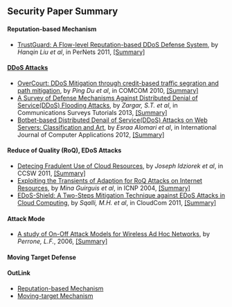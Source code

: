 Security Paper Summary
---

#### Reputation-based Mechanism
- [TrustGuard: A Flow-level Reputation-based DDoS Defense System](http://ieeexplore.ieee.org/stamp/stamp.jsp?arnumber=5766474), by  *Hanqin Liu et al*, in PerNets 2011, [[Summary]](https://github.com/hxwang/Security-Summary/blob/master/papers/LiuS11_PerNets_TrustGuard-A-flow-level-Reputation-based-ddos-defense-system.md)

####  [DDoS Attacks](https://github.com/hxwang/Security-Summary/tree/master/DDoS)
- [OverCourt: DDoS Mitigation through credit-based traffic segration and path mitigation](http://www.sciencedirect.com/science/article/pii/S0140366410004251), by *Ping Du et al*, in COMCOM 2010, [[Summary]](https://github.com/hxwang/Security-Summary/blob/master/papers/DuN10_COMCOM_OverCourt-DDoS-mitigation-through-credit-based-traffic-segregation-and-path-migration.md)
- [A Survey of Defense Mechanisms Against Distributed Denial of Service(DDoS) Flooding Attacks](http://ieeexplore.ieee.org/xpl/articleDetails.jsp?arnumber=6489876), by *Zargar, S.T. et al*, in Communications Surveys Tutorials 2013, [[Summary]](https://github.com/hxwang/Security-Summary/blob/master/papers/ZargarJ13_Survey_Defense-Mechanism-against-DDoS.md)
- [Botbet-based Distributed Denail of Service(DDoS) Attacks on Web Servers: Classification and Art](http://research.ijcaonline.org/volume49/number7/pxc3880724.pdf), by *Esraa Alomari et al*, in International Journal of Computer Applications 2012, [[Summary]](https://github.com/hxwang/Security-Summary/blob/master/papers/AlomariG12_Botnet-Based-DDoS-Attacks-on-web-servers.md)




####  Reduce of Quality (RoQ), EDoS Attacks
- [Detecing Fradulent Use of Cloud Resources](http://dl.acm.org/citation.cfm?id=2046676), by *Joseph Idziorek et al*, in CCSW 2011, [[Summary]](https://github.com/hxwang/Security-Summary/blob/master/papers/IdziorekT11_CCSW_Detecting-Fraudulent-Use-of-Cloud-Resources.md)
- [Exploiting the Transients of Adaption for RoQ Attacks on Internet Resources](http://ieeexplore.ieee.org/xpl/abstractCitations.jsp?arnumber=1348109&tag=1), by *Mina Guirguis et al*, in ICNP 2004, [[Summary]](https://github.com/hxwang/Security-Summary/blob/master/papers/GuirguisB04_ICNP_RoQ_Attacks.md)
- [EDoS-Shield: A Two-Steps Mitigation Technique against EDoS Attacks in Cloud Computing](http://ieeexplore.ieee.org/xpls/abs_all.jsp?arnumber=6123480&tag=1), by *Sqalli, M.H.  et al*, in CloudCom 2011, [[Summary]](https://github.com/hxwang/Security-Summary/blob/master/papers/SqaliH11_CloudCom_EDoS-Shield-A-Two-Steps-Mitigation-Technique-against-EDoS-Attacks-in-Cloud-Computing.md)

####  Attack Mode
- [A study of On-Off Attack Models for Wireless Ad Hoc Networks](http://ieeexplore.ieee.org/xpl/abstractCitations.jsp?arnumber=4138221), by *Perrone, L.F.*, 2006, [[Summary]](https://github.com/hxwang/Security-Summary/blob/master/papers/PerroneN06_A-study-of-on-off-attack-models-for-wireless-ad-hoc-networks.md)


####  Moving Target Defense

#### OutLink
- [Reputation-based Mechanism](./Reputation-based.md)
- [Moving-target Mechanism](./Moving-target.md)

